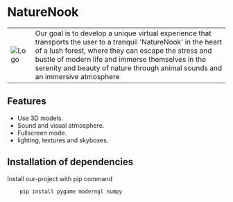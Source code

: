 # NatureNook 

<table>
  <tr>
    <td> <img src="https://lh3.googleusercontent.com/u/0/drive-viewer/AKGpiha-IRIn6QqSvzxkwYR-ircnQ_I0ED-7lqHzlYJOLo8m5phYZTD95PI3opDCj5y6WA6VDwUej072CsPcnfTPl-bRciwMTia-cRw=w1868-h932"             alt="Logo" /></td>
    <td>Our goal is to develop a unique virtual experience that transports the user to a tranquil 'NatureNook' in the heart of a lush forest, where they can escape the stress and   bustle of modern life and immerse themselves in the serenity and beauty of nature through animal sounds and an immersive atmosphere
      </div>
    </td>
  </tr>
</table>

## Features

- Use 3D models.
- Sound and visual atmosphere.
- Fullscreen mode.
- lighting, textures and skyboxes.


## Installation of dependencies

Install our-project with pip command
```bash
    pip install pygame moderngl numpy
```

